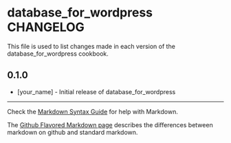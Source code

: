 database_for_wordpress CHANGELOG
================================

This file is used to list changes made in each version of the database_for_wordpress cookbook.

0.1.0
-----
- [your_name] - Initial release of database_for_wordpress

- - -
Check the [Markdown Syntax Guide](http://daringfireball.net/projects/markdown/syntax) for help with Markdown.

The [Github Flavored Markdown page](http://github.github.com/github-flavored-markdown/) describes the differences between markdown on github and standard markdown.
